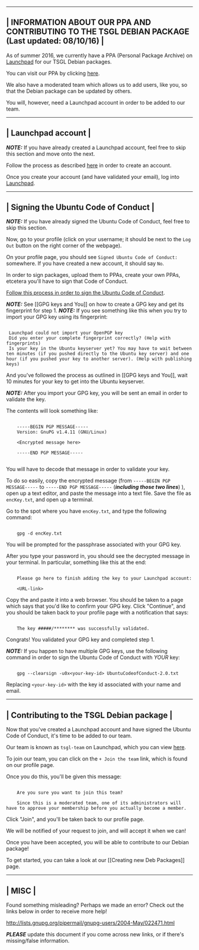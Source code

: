 --------------------------------------------------------------------------------------------------
| INFORMATION ABOUT OUR PPA AND CONTRIBUTING TO THE TSGL DEBIAN PACKAGE (Last updated: 08/10/16) |
--------------------------------------------------------------------------------------------------

As of summer 2016, we currently have a PPA (Personal Package Archive) on [Launchpad](https://launchpad.net/) for our TSGL Debian packages.

You can visit our PPA by clicking [here](https://launchpad.net/~tsgl-test/+archive/ubuntu/tsgl-dev).

We also have a moderated team which allows us to add users, like you, so that the Debian package can be updated by others.

You will, however, need a Launchpad account in order to be added to our team.

---------------------
| Launchpad account |
---------------------

***NOTE:*** If you have already created a Launchpad account, feel free to skip this section and move onto the next.

Follow the process as described [here](https://login.launchpad.net/+new_account) in order to create an account.

Once you create your account (and have validated your email), log into [Launchpad](https://launchpad.net/). 

--------------------------------------
| Signing the Ubuntu Code of Conduct |
--------------------------------------

***NOTE:*** If you have already signed the Ubuntu Code of Conduct, feel free to skip this section.

Now, go to your profile (click on your username; it should be next to the ```Log Out``` button on the right corner of the webpage). 

On your profile page, you should see ```Signed Ubuntu Code of Conduct: ``` somewhere. If you have created a new account, it should say ```No```. 

In order to sign packages, upload them to PPAs, create your own PPAs, etcetera you'll have to sign that Code of Conduct. 

[Follow this process in order to sign the Ubuntu Code of Conduct](https://launchpad.net/codeofconduct).

***NOTE:*** See [[GPG keys and You]] on how to create a GPG key and get its fingerprint for step 1. 
***NOTE:*** If you see something like this when you try to import your GPG key using its fingerprint:

```

 Launchpad could not import your OpenPGP key
 Did you enter your complete fingerprint correctly? (Help with fingerprints)
 Is your key in the Ubuntu keyserver yet? You may have to wait between ten minutes (if you pushed directly to the Ubuntu key server) and one hour (if you pushed your key to another server). (Help with publishing keys)

```

And you've followed the process as outlined in [[GPG keys and You]], wait 10 minutes for your key to get into the Ubuntu keyserver. 

***NOTE:*** After you import your GPG key, you will be sent an email in order to validate the key. 

The contents will look something like:

```

    -----BEGIN PGP MESSAGE-----
    Version: GnuPG v1.4.11 (GNU/Linux)
    
    <Encrypted message here>
    
    -----END PGP MESSAGE-----
    
```

You will have to decode that message in order to validate your key.

To do so easily, copy the encrypted message (from ```-----BEGIN PGP MESSAGE-----``` to ```-----END PGP MESSAGE-----``` (***including those two lines***) ), open up a text editor, and paste the message into a text file. Save the file as ```encKey.txt```, and open up a terminal.

Go to the spot where you have ```encKey.txt```, and type the following command:

```

    gpg -d encKey.txt

```

You will be prompted for the passphrase associated with your GPG key. 

After you type your password in, you should see the decrypted message in your terminal. In particular, something like this at the end:

```

    Please go here to finish adding the key to your Launchpad account:

    <URL-link>

```

Copy the <URL-link> and paste it into a web browser. You should be taken to a page which says that you'd like to confirm your GPG key. Click "Continue", and you should be taken back to your profile page with a notification that says:

```

    The key #####/******** was successfully validated.

```

Congrats! You validated your GPG key and completed step 1. 

***NOTE:*** If you happen to have multiple GPG keys, use the following command in order to sign the Ubuntu Code of Conduct with *YOUR* key:

```

    gpg --clearsign -u0x<your-key-id> UbuntuCodeofConduct-2.0.txt 

```

Replacing ```<your-key-id>``` with the key id associated with your name and email. 

-------------------------------------------
| Contributing to the TSGL Debian package |
-------------------------------------------
Now that you've created a Launchpad account and have signed the Ubuntu Code of Conduct, it's time to be added to our team. 

Our team is known as ```tsgl-team``` on Launchpad, which you can view [here](https://launchpad.net/~tsgl-test).

To join our team, you can click on the ```+ Join the team``` link, which is found on our profile page.

Once you do this, you'll be given this message:

```

    Are you sure you want to join this team?

    Since this is a moderated team, one of its administrators will have to approve your membership before you actually become a member. 

```

Click "Join", and you'll be taken back to our profile page. 

We will be notified of your request to join, and will accept it when we can!

Once you have been accepted, you will be able to contribute to our Debian package!

To get started, you can take a look at our [[Creating new Deb Packages]] page.

--------
| MISC |
--------

Found something misleading? Perhaps we made an error? Check out the links below in order to receive more help!

http://lists.gnupg.org/pipermail/gnupg-users/2004-May/022471.html

***PLEASE*** update this document if you come across new links, or if there's missing/false information.